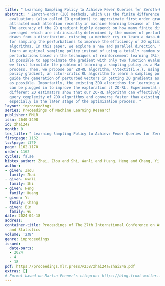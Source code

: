 ```yaml
---
title: " Learning Sampling Policy to Achieve Fewer Queries for Zeroth-Order Optimization "
abstract: " Zeroth-order (ZO) methods, which use the finite difference of two function
  evaluations (also called ZO gradient) to approximate first-order gradient, have
  attracted much attention recently in machine learning because of their broad applications.
  The accuracy of the ZO gradient highly depends on how many finite differences are
  averaged, which are intrinsically determined by the number of perturbations randomly
  drawn from a distribution. Existing ZO methods try to learn a data-driven distribution
  for sampling the perturbations to improve the efficiency of ZO optimization (ZOO)
  algorithms. In this paper, we explore a new and parallel direction, \\textit{i.e.},
  learn an optimal sampling policy instead of using a totally random strategy to generate
  perturbations based on the techniques of reinforcement learning (RL), which makes
  it possible to approximate the gradient with only two function evaluations. Specifically,
  we first formulate the problem of learning a sampling policy as a Markov decision
  process. Then, we propose our ZO-RL algorithm, \\textit{i.e.}, using deep deterministic
  policy gradient, an actor-critic RL algorithm to learn a sampling policy that can
  guide the generation of perturbed vectors in getting ZO gradients as accurately
  as possible. Importantly, the existing ZOO algorithms for learning a distribution
  can be plugged in to improve the exploration of ZO-RL. Experimental results with
  different ZO estimators show that our ZO-RL algorithm can effectively reduce the
  query complexity of ZOO algorithms and converge faster than existing ZOO algorithms,
  especially in the later stage of the optimization process. "
layout: inproceedings
series: Proceedings of Machine Learning Research
publisher: PMLR
issn: 2640-3498
id: zhai24a
month: 0
tex_title: " Learning Sampling Policy to Achieve Fewer Queries for Zeroth-Order Optimization "
firstpage: 1162
lastpage: 1170
page: 1162-1170
order: 1162
cycles: false
bibtex_author: Zhai, Zhou and Shi, Wanli and Huang, Heng and Chang, Yi and Gu, Bin
author:
- given: Zhou
  family: Zhai
- given: Wanli
  family: Shi
- given: Heng
  family: Huang
- given: Yi
  family: Chang
- given: Bin
  family: Gu
date: 2024-04-18
address:
container-title: Proceedings of The 27th International Conference on Artificial Intelligence
  and Statistics
volume: '238'
genre: inproceedings
issued:
  date-parts:
  - 2024
  - 4
  - 18
pdf: https://proceedings.mlr.press/v238/zhai24a/zhai24a.pdf
extras: []
# Format based on Martin Fenner's citeproc: https://blog.front-matter.io/posts/citeproc-yaml-for-bibliographies/
---
```


